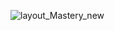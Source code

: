 ![layout_Mastery_new](https://github.com/thanhlucifer/CyberSoft_Mastery/assets/88926531/d9e68e7a-12f4-4aa3-baea-cf51f7fd8315)
